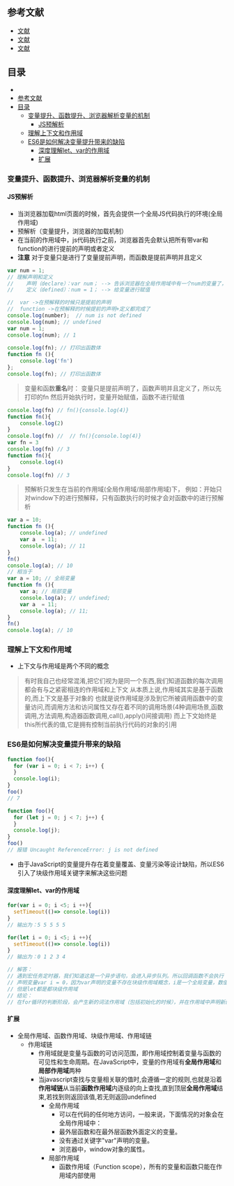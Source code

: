 ## 

## 参考文献
- [文献](https://blog.poetries.top/browser-working-principle/guide/part2/lesson09.html#%E6%80%9D%E8%80%83%E6%97%B6%E9%97%B4)
- [文献](https://blog.csdn.net/halations/article/details/109218377?ops_request_misc=%257B%2522request%255Fid%2522%253A%2522171004138016800211517404%2522%252C%2522scm%2522%253A%252220140713.130102334.pc%255Fblog.%2522%257D&request_id=171004138016800211517404&biz_id=0&utm_medium=distribute.pc_search_result.none-task-blog-2~blog~first_rank_ecpm_v1~rank_v31_ecpm-1-109218377-null-null.nonecase&utm_term=%E5%8F%98%E9%87%8F%E6%8F%90%E5%8D%87&spm=1018.2226.3001.4450)
- [文献](https://blog.csdn.net/halations/article/details/109218377?ops_request_misc=%257B%2522request%255Fid%2522%253A%2522172092435016800186510013%2522%252C%2522scm%2522%253A%252220140713.130102334.pc%255Fblog.%2522%257D&request_id=172092435016800186510013&biz_id=0&utm_medium=distribute.pc_search_result.none-task-blog-2~blog~first_rank_ecpm_v1~rank_v31_ecpm-1-109218377-null-null.nonecase&utm_term=javascript&spm=1018.2226.3001.4450)

## 目录
- [](#)
- [参考文献](#参考文献)
- [目录](#目录)
  - [变量提升、函数提升、浏览器解析变量的机制](#变量提升函数提升浏览器解析变量的机制)
    - [JS预解析](#js预解析)
  - [理解上下文和作用域](#理解上下文和作用域)
  - [ES6是如何解决变量提升带来的缺陷](#es6是如何解决变量提升带来的缺陷)
    - [深度理解let、var的作用域](#深度理解letvar的作用域)
    - [扩展](#扩展)


### 变量提升、函数提升、浏览器解析变量的机制
#### JS预解析
  - 当浏览器加载html页面的时候，首先会提供一个全局JS代码执行的环境(全局作用域)
  - 预解析（变量提升，浏览器的加载机制）
  - 在当前的作用域中，js代码执行之前，浏览器首先会默认把所有带var和function的进行提前的声明或者定义
  - **注意** 对于变量只是进行了变量提前声明，而函数是提前声明并且定义

```JavaScript
var num = 1;
// 理解声明和定义
//    声明（declare）：var num； --> 告诉浏览器在全局作用域中有一个num的变量了，如果一个变量只是声明了但是没有赋值，默认的值是undefined。
//    定义（defined）：num = 1； --> 给变量进行赋值
```

```JavaScript
//  var ->在预解释的时候只是提前的声明
//  function ->在预解释的时候提前的声明+定义都完成了
console.log(number);  // num is not defined
console.log(num); // undefined
var num = 1;
console.log(num); // 1
 
console.log(fn); // 打印出函数体
function fn (){
    console.log('fn')
};
console.log(fn); // 打印出函数体
```

> 变量和函数**重名**时：
> 变量只是提前声明了，函数声明并且定义了，所以先打印的fn
> 然后开始执行时，变量开始赋值，函数不进行赋值
```JavaScript
console.log(fn) // fn(){console.log(4)}
function fn(){
    console.log(2)
}
console.log(fn) //  // fn(){console.log(4)}
var fn = 3
console.log(fn) // 3
function fn(){
    console.log(4)
}
console.log(fn) // 3
```

> 预解析只发生在当前的作用域(全局作用域/局部作用域)下，
> 例如：开始只对window下的进行预解释，只有函数执行的时候才会对函数中的进行预解析
```JavaScript
var a = 10;
function fn (){
    console.log(a); // undefined
    var a  = 11;
    console.log(a); // 11
}
fn()
console.log(a); // 10
// 相当于
var a = 10; // 全局变量
function fn (){
    var a; // 局部变量
    console.log(a); // undefined;
    var a  = 11;
    console.log(a); // 11;
}
fn()
console.log(a); // 10
```

### 理解上下文和作用域
  - 上下文与作用域是两个不同的概念
  > 有时我自己也经常混淆,把它们视为是同一个东西,我们知道函数的每次调用都会有与之紧密相连的作用域和上下文
  > 从本质上说,作用域其实是基于函数的,而上下文是基于对象的
  > 也就是说作用域是涉及到它所被调用函数中的变量访问,而调用方法和访问属性又存在着不同的调用场景(4种调用场景,函数调用,方法调用,构造器函数调用,call(),apply()间接调用)
  > 而上下文始终是this所代表的值,它是拥有控制当前执行代码的对象的引用


### ES6是如何解决变量提升带来的缺陷
```JavaScript
function foo(){
  for (var i = 0; i < 7; i++) {
  }
  console.log(i); 
}
foo()
// 7

function foo(){
  for (let j = 0; j < 7; j++) {
  }
  console.log(j); 
}
foo()
// 报错 Uncaught ReferenceError: j is not defined
```

- 由于JavaScript的变量提升存在着变量覆盖、变量污染等设计缺陷，所以ES6引入了块级作用域关键字来解决这些问题
#### 深度理解let、var的作用域
``` JavaScript
for(var i = 0; i <5; i ++){ 
  setTimeout(()=> console.log(i)) 
}
// 输出为：5 5 5 5 5

for(let i = 0; i <5; i ++){ 
  setTimeout(()=> console.log(i)) 
}
// 输出为：0 1 2 3 4

// 解答：
// 遇到宏任务定时器，我们知道这是一个异步语句，会进入异步队列。所以回调函数不会执行
// 声明变量var i = 0，因为var声明的变量不存在块级作用域概念，i是一个全局变量，数值被不断覆盖
// 但是let都是都块级作用域
// 结论：
// 在for循环的判断阶段，会产生新的词法作用域（包括初始化的时候），并在作用域中声明新的变量i。但是由于var声明时候存在变量声明的提升，被提升到了词法作用域外。因此，var输出时候，寻找到的变量i是作用域外（已经变为5的i）。但是let的声明提升是在块级作用域中的。输出的会是当前词法作用域下的变量i
```
  
#### 扩展
  - 全局作用域、函数作用域、块级作用域、作用域链
    - 作用域链
      - 作用域就是变量与函数的可访问范围，即作用域控制着变量与函数的可见性和生命周期。在JavaScript中，变量的作用域有**全局作用域**和**局部作用域**两种
      - 当javascript查找与变量相关联的值时,会遵循一定的规则,也就是沿着**作用域链**从当前**函数作用域**内逐级的向上查找,直到顶层**全局作用域**结束,若找到则返回该值,若无则返回undefined
        - 全局作用域
          - 可以在代码的任何地方访问，一般来说，下面情况的对象会在全局作用域中：
          - 最外层函数和在最外层函数外面定义的变量。
          - 没有通过关键字"var"声明的变量。
          - 浏览器中，window对象的属性。
        - 局部作用域
          - 函数作用域（Function scope），所有的变量和函数只能在作用域内部使用